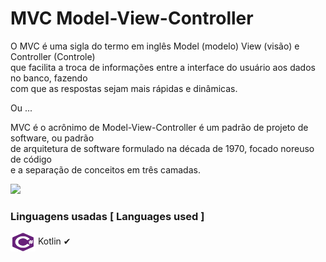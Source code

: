 # MVC  Model-View-Controller

<p align="left">
 O MVC é uma sigla do termo em inglês Model (modelo) View (visão) e Controller (Controle) </br> 
que facilita a troca de informações entre a interface do usuário aos dados no banco, fazendo</br>
com que as respostas sejam mais rápidas e dinâmicas.
</p>

<p>
 Ou ...
</p>

<p align="rigth">
 MVC é o acrônimo de Model-View-Controller é um padrão de projeto de software, ou padrão </br>
 de arquitetura de software formulado na década de 1970, focado noreuso de código </br> 
 e a separação de conceitos em três camadas.
</p>
 
 
 <div align="left">
  <img src="https://coremvc.com.br/wp-content/uploads/2017/08/modelo_mvc_destacada.png" width="450"/>
</div>


### Linguagens usadas [ Languages used ]

<p><img align="center" alt="Carlos-csharp" height="30" width="40" src="https://raw.githubusercontent.com/devicons/devicon/master/icons/csharp/csharp-plain.svg">           Kotlin <!--❤️--> ✔</p>

